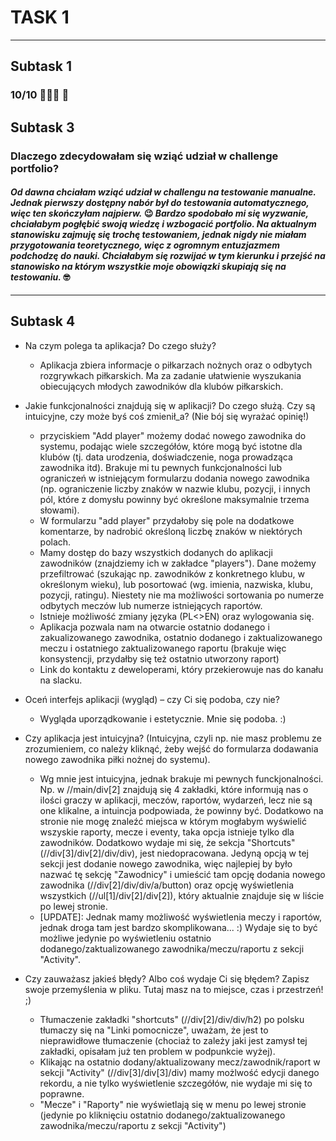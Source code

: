 # TASK 1
---
## Subtask 1
### 10/10 💪💪💪 💅

## Subtask 3 
### Dlaczego zdecydowałam się wziąć udział w challenge portfolio?

#### *Od dawna chciałam wziąć udział w challengu na testowanie manualne. Jednak pierwszy dostępny nabór był do testowania automatycznego, więc ten skończyłam najpierw.* 😉 *Bardzo spodobało mi się wyzwanie, chciałabym pogłębić swoją wiedzę i wzbogacić portfolio. Na aktualnym stanowisku zajmuję się trochę testowaniem, jednak nigdy nie miałam przygotowania teoretycznego, więc z ogromnym entuzjazmem podchodzę do nauki. Chciałabym się rozwijać w tym kierunku i przejść na stanowisko na którym wszystkie moje obowiązki skupiają się na testowaniu.* 🤓

---
## Subtask 4
* Na czym polega ta aplikacja? Do czego służy?
    * Aplikacja zbiera informacje o piłkarzach nożnych oraz o odbytych rozgrywkach piłkarskich. Ma za zadanie ułatwienie wyszukania obiecujących młodych zawodników dla klubów piłkarskich. 

* Jakie funkcjonalności znajdują się w aplikacji? Do czego służą. Czy są intuicyjne, czy może byś coś zmienił_a? (Nie bój się wyrażać opinię!)
    * przyciskiem "Add player" możemy dodać nowego zawodnika do systemu, podając wiele szczegółów, które mogą być istotne dla klubów (tj. data urodzenia, doświadczenie, noga prowadząca zawodnika itd). Brakuje mi tu pewnych funkcjonalności lub ograniczeń w istniejącym formularzu dodania nowego zawodnika (np. ograniczenie liczby znaków w nazwie klubu, pozycji, i innych pól, które z domysłu powinny być określone maksymalnie trzema słowami).
    * W formularzu "add player" przydałoby się pole na dodatkowe komentarze, by nadrobić określoną liczbę znaków w niektórych polach. 
    * Mamy dostęp do bazy wszystkich dodanych do aplikacji zawodników (znajdziemy ich w zakładce "players"). Dane możemy przefiltrować (szukając np. zawodników z konkretnego klubu, w określonym wieku), lub posortować (wg. imienia, nazwiska, klubu, pozycji, ratingu). Niestety nie ma możliwości sortowania po numerze odbytych meczów lub numerze istniejących raportów.
    * Istnieje możliwość zmiany języka (PL<>EN) oraz wylogowania się.
    * Aplikacja pozwala nam na otwarcie ostatnio dodanego i zakualizowanego zawodnika, ostatnio dodanego i zaktualizowanego meczu i ostatniego zaktualizowanego raportu (brakuje więc konsystencji, przydałby się też ostatnio utworzony raport)
    * Link do kontaktu z deweloperami, który przekierowuje nas do kanału na slacku. 

* Oceń interfejs aplikacji (wygląd) – czy Ci się podoba, czy nie?
    * Wygląda uporządkowanie i estetycznie. Mnie się podoba. :)

* Czy aplikacja jest intuicyjna? (Intuicyjna, czyli np. nie masz problemu ze zrozumieniem, co należy kliknąć, żeby wejść do formularza dodawania nowego zawodnika piłki nożnej do systemu).
    * Wg mnie jest intuicyjna, jednak brakuje mi pewnych funckjonalności. Np. w //main/div[2] znajdują się 4 zakładki, które informują nas o ilości graczy w aplikacji, meczów, raportów, wydarzeń, lecz nie są one klikalne, a intuincja podpowiada, że powinny być. Dodatkowo na stronie nie mogę znaleźć miejsca w którym mogłabym wyświelić wszyskie raporty, mecze i eventy, taka opcja istnieje tylko dla zawodników. Dodatkowo wydaje mi się, że sekcja "Shortcuts" (//div[3]/div[2]/div/div), jest niedopracowana. Jedyną opcją w tej sekcji jest dodanie nowego zawodnika, więc najlepiej by było nazwać tę sekcję "Zawodnicy" i umieścić tam opcję dodania nowego zawodnika (//div[2]/div/div/a/button) oraz opcję wyświetlenia wszystkich (//ul[1]/div[2]/div[2]), który aktualnie znajduje się w liście po lewej stronie.
    * [UPDATE]: Jednak mamy możliwość wyświetlenia meczy i raportów, jednak droga tam jest bardzo skomplikowana... :) Wydaje się to być możliwe jedynie po wyświetleniu ostatnio dodanego/zaktualizowanego zawodnika/meczu/raportu z sekcji "Activity". 

* Czy zauważasz jakieś błędy? Albo coś wydaje Ci się błędem? Zapisz swoje przemyślenia w pliku. Tutaj masz na to miejsce, czas i przestrzeń! ;)
    * Tłumaczenie zakładki "shortcuts" (//div[2]/div/div/h2) po polsku tłumaczy się na "Linki pomocnicze", uważam, że jest to nieprawidłowe tłumaczenie (chociaż to zależy jaki jest zamysł tej zakładki, opisałam już ten problem w podpunkcie wyżej).
    * Klikając na ostatnio dodany/aktualizowany mecz/zawodnik/raport w sekcji "Activity" (//div[3]/div[3]/div) mamy możlwość edycji danego rekordu, a nie tylko wyświetlenie szczegółów, nie wydaje mi się to poprawne.
    * "Mecze" i "Raporty" nie wyświetlają się w menu po lewej stronie (jedynie po kliknięciu ostatnio dodanego/zaktualizowanego zawodnika/meczu/raportu z sekcji "Activity")
